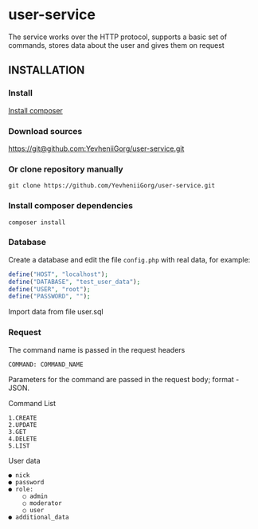 # user-service
The service works over the HTTP protocol, supports a basic set of commands, stores data about the user and gives them on request


INSTALLATION
------------

### Install

[Install composer](http://getcomposer.org/)

### Download sources

[https://git@github.com:YevheniiGorg/user-service.git](/YevheniiGorg/user-service/archive/master.zip)

### Or clone repository manually
~~~
git clone https://github.com/YevheniiGorg/user-service.git
~~~

### Install composer dependencies
~~~
composer install
~~~

### Database

Create a database and edit the file `config.php` with real data, for example:

```php
define("HOST", "localhost");
define("DATABASE", "test_user_data");
define("USER", "root");
define("PASSWORD", "");
```
Import data from file user.sql

### Request

The command name is passed in the request headers
~~~
COMMAND: COMMAND_NAME
~~~

Parameters for the command are passed in the request body; format - JSON.

Command List
~~~
1.CREATE
2.UPDATE
3.GET
4.DELETE
5.LIST
~~~
User data
~~~
● nick
● password
● role:
    ○ admin
    ○ moderator
    ○ user
● additional_data 
~~~